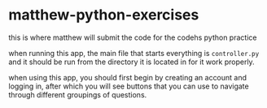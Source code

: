 # matthew-python-exercises
this is where matthew will submit the code for the codehs python practice

when running this app, the main file that starts everything is `controller.py` and it should be run from the directory it is located in for it work properly.

when using this app, you should first begin by creating an account and logging in, after which you will see buttons that you can use to navigate through different groupings of questions.

